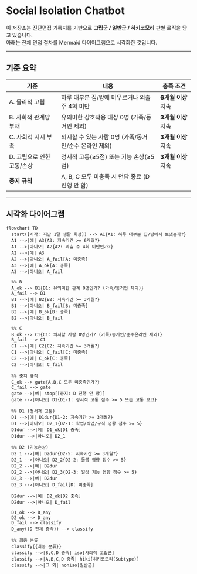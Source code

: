 # Social Isolation Chatbot

이 저장소는 진단면접 기록지를 기반으로 **고립군 / 일반군 / 히키코모리** 판별 로직을 담고 있습니다.  
아래는 전체 면접 절차를 Mermaid 다이어그램으로 시각화한 것입니다.

---

## 기준 요약

| 기준 | 내용 | 충족 조건 |
|------|------|-----------|
| A. 물리적 고립 | 하루 대부분 집/방에 머무르거나 외출 주 4회 미만 | **6개월 이상** 지속 |
| B. 사회적 관계망 부재 | 유의미한 상호작용 대상 0명 (가족/동거인 제외) | **3개월 이상** 지속 |
| C. 사회적 지지 부족 | 의지할 수 있는 사람 0명 (가족/동거인/순수 온라인 제외) | **3개월 이상** 지속 |
| D. 고립으로 인한 고통/손상 | 정서적 고통(≥5점) 또는 기능 손상(≥5점) | **3개월 이상** 지속 |
| **중지 규칙** | A, B, C 모두 미충족 시 면담 종료 (D 진행 안 함) | |

---

## 시각화 다이어그램

```mermaid
flowchart TD
  start([시작: 지난 1달 생활 회상]) --> A1{A1: 하루 대부분 집/방에서 보냈는가?}
  A1 -->|예| A3{A3: 지속기간 >= 6개월?}
  A1 -->|아니오| A2{A2: 외출 주 4회 미만인가?}
  A2 -->|예| A3
  A2 -->|아니오| A_fail[A: 미충족]
  A3 -->|예| A_ok[A: 충족]
  A3 -->|아니오| A_fail

  %% B
  A_ok --> B1{B1: 유의미한 관계 0명인가? (가족/동거인 제외)}
  A_fail --> B1
  B1 -->|예| B2{B2: 지속기간 >= 3개월?}
  B1 -->|아니오| B_fail[B: 미충족]
  B2 -->|예| B_ok[B: 충족]
  B2 -->|아니오| B_fail

  %% C
  B_ok --> C1{C1: 의지할 사람 0명인가? (가족/동거인/순수온라인 제외)}
  B_fail --> C1
  C1 -->|예| C2{C2: 지속기간 >= 3개월?}
  C1 -->|아니오| C_fail[C: 미충족]
  C2 -->|예| C_ok[C: 충족]
  C2 -->|아니오| C_fail

  %% 중지 규칙
  C_ok --> gate{A,B,C 모두 미충족인가?}
  C_fail --> gate
  gate -->|예| stop[[중지: D 진행 안 함]]
  gate -->|아니오| D1{D1-1: 정서적 고통 점수 >= 5 또는 고통 보고}

  %% D1 (정서적 고통)
  D1 -->|예| D1dur{D1-2: 지속기간 >= 3개월?}
  D1 -->|아니오| D2_1{D2-1: 학업/직업/구직 영향 점수 >= 5}
  D1dur -->|예| D1_ok[D1 충족]
  D1dur -->|아니오| D2_1

  %% D2 (기능손상)
  D2_1 -->|예| D2dur{D2-5: 지속기간 >= 3개월?}
  D2_1 -->|아니오| D2_2{D2-2: 돌봄 영향 점수 >= 5}
  D2_2 -->|예| D2dur
  D2_2 -->|아니오| D2_3{D2-3: 일상 기능 영향 점수 >= 5}
  D2_3 -->|예| D2dur
  D2_3 -->|아니오| D_fail[D: 미충족]

  D2dur -->|예| D2_ok[D2 충족]
  D2dur -->|아니오| D_fail

  D1_ok --> D_any
  D2_ok --> D_any
  D_fail --> classify
  D_any((D 전체 충족)) --> classify

  %% 최종 분류
  classify{{최종 분류}}
  classify -->|B,C,D 충족| iso[사회적 고립군]
  classify -->|A,B,C,D 충족| hiki[히키코모리(Subtype)]
  classify -->|그 외| noniso[일반군]
